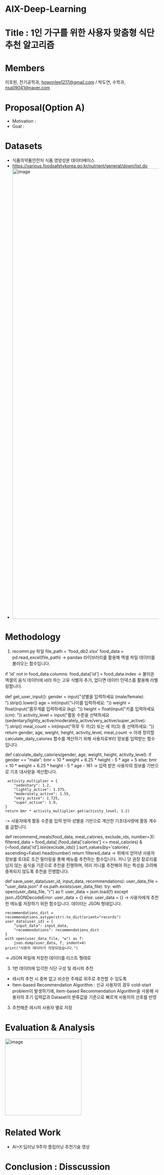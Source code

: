 # AIX-Deep-Learning
# Title : 1인 가구를 위한 사용자 맞춤형 식단 추천 알고리즘
# Members 
  이호원, 전기공학과, howonlee1217@gmail.com / 박도연, 수학과, nsa09041@naver.com
# Proposal(Option A)
 - Motivation :
 - Goal : 
# Datasets
 - 식품의약품안전처 식품 영양성분 데이터베이스
 - https://various.foodsafetykorea.go.kr/nutrient/general/down/list.do
 - <img width="1469" alt="image" src="https://github.com/user-attachments/assets/d95f9afa-ea5b-4900-b091-1759f286c084">

# Methodology
 1. recomm.py 파일
 file_path = 'food_db2.xlsx'
 food_data = pd.read_excel(file_path)
 -> pandas 라이브러리를 활용해 엑셀 파일 데이터를 불러오는 함수입니다.
 
 if 'id' not in food_data.columns:
 food_data['id'] = food_data.index
 -> 불러온 엑셀의 음식 데이터에 id라 하는 고유 식별자 추가, 없다면 데이터 인덱스를 활용해 라벨링합니다.

 def get_user_input():
    gender = input("성별을 입력하세요 (male/female): ").strip().lower()
    age = int(input("나이를 입력하세요: "))
    weight = float(input("몸무게를 입력하세요 (kg): "))
    height = float(input("키를 입력하세요 (cm): "))
    activity_level = input("활동 수준을 선택하세요 (sedentary/lightly_active/moderately_active/very_active/super_active): ").strip()
    meal_count = int(input("하루 두 끼(2) 또는 세 끼(3) 중 선택하세요: "))
    return gender, age, weight, height, activity_level, meal_count
 -> 아래 정의할 calculate_daily_calories 함수를 계산하기 위해 사용자로부터 정보를 입력받는 함수입니다.

 def calculate_daily_calories(gender, age, weight, height, activity_level):
    if gender == "male":
        bmr = 10 * weight + 6.25 * height - 5 * age + 5
    else:
        bmr = 10 * weight + 6.25 * height - 5 * age - 161
 -> 입력 받은 사용자의 정보를 기반으로 기초 대사량을 계산합니다.

     activity_multiplier = {
        "sedentary": 1.2,
        "lightly_active": 1.375,
        "moderately_active": 1.55,
        "very_active": 1.725,
        "super_active": 1.9,
    }
    return bmr * activity_multiplier.get(activity_level, 1.2)
  -> 사용자에게 활동 수준을 입력 받아 성별을 기반으로 계산한 기초대사량에 활동 계수를 곱합니다. 

 def recommend_meals(food_data, meal_calories, exclude_ids, number=3):
    filtered_data = food_data[
        (food_data['calories'] <= meal_calories) & 
        (~food_data['id'].isin(exclude_ids))
    ].sort_values(by='calories', ascending=False).head(number)
    return filtered_data
-> 위에서 얻어낸 사용자 정보를 토대로 조건 필터링을 통해 메뉴를 추천하는 함수입니다. 끼니 당 권장 칼로리를 넘지 않는 음식을 기준으로 추천을 진행하며, 여러 끼니를 추천해야 하는 특성을 고려해 중복되지 않도록 추천을 진행합니다.

 def save_user_data(user_id, input_data, recommendations):
    user_data_file = "user_data.json"
    if os.path.exists(user_data_file):
        try:
            with open(user_data_file, "r") as f:
                user_data = json.load(f)
        except json.JSONDecodeError:
            user_data = {}
    else:
        user_data = {}
-> 사용자에게 추천한 메뉴를 저장하기 위한 함수입니다. 데이터는 JSON 형태입니다.

    recommendations_dict = recommendations.astype(str).to_dict(orient="records")
    user_data[user_id] = {
        "input_data": input_data,
        "recommendations": recommendations_dict
    }
    with open(user_data_file, "w") as f:
        json.dump(user_data, f, indent=4)
    print("사용자 데이터가 저장되었습니다.")
-> JSON 파일에 저장한 데이터를 리스트 형태로 

 3. 1번 데이터에 입각한 식단 구성 및 레시피 추천
  - 레시피 추천 시 중복 없고 비슷한 주재료 위주로 추천할 수 있도록
  - Item-based Recommendation Algorithm
   : 신규 사용자의 경우 cold-start problem이 발생하기에, Item-based Recommendation Algorithm을 사용해 사용자의 초기 입력값과 Dataset의 분류값을 기준으로 빠르게 사용자의 선호를 반영
 3. 추천해준 레시피 사용자 별로 저장
# Evaluation & Analysis
<img width="250" alt="image" src="https://github.com/user-attachments/assets/12e2c05d-1e9a-4071-a399-b4c3eb88cb9a">

# Related Work
 - AI+X:딥러닝 9주차 플립러닝 추천기술 영상
# Conclusion : Disscussion

